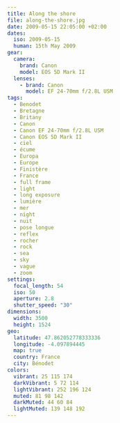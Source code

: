 ```yaml
---
title: Along the shore
file: along-the-shore.jpg
date: 2009-05-15 22:05:00 +02:00
dates:
  iso: 2009-05-15
  human: 15th May 2009
gear:
  camera:
    brand: Canon
    model: EOS 5D Mark II
  lenses:
    - brand: Canon
      model: EF 24-70mm f/2.8L USM
tags:
  - Benodet
  - Bretagne
  - Britany
  - Canon
  - Canon EF 24-70mm f/2.8L USM
  - Canon EOS 5D Mark II
  - ciel
  - écume
  - Europa
  - Europe
  - Finistère
  - France
  - full frame
  - light
  - long exposure
  - lumière
  - mer
  - night
  - nuit
  - pose longue
  - reflex
  - rocher
  - rock
  - sea
  - sky
  - vague
  - zoom
settings:
  focal_length: 54
  iso: 50
  aperture: 2.8
  shutter_speed: "30"
dimensions:
  width: 3500
  height: 1524
geo:
  latitude: 47.862052778333336
  longitude: -4.097894445
  map: true
  country: France
  city: Bénodet
colors:
  vibrant: 25 115 174
  darkVibrant: 5 72 114
  lightVibrant: 252 196 124
  muted: 81 98 142
  darkMuted: 44 60 84
  lightMuted: 139 148 192
---
```



